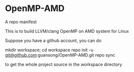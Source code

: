 # OpenMP-AMD

A repo manifest

This is to build LLVM/clang OpenMP on AMD system for Linux

Suppose you have a github account, you can do

mkdir workspace; cd workspace
repo init -u git@github.com:guansong/OpenMP-AMD.git
repo sync

to get the whole project source in the workspace directory
